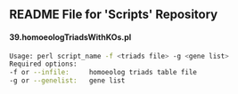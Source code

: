 ## README File for 'Scripts' Repository
#### 39.homoeologTriadsWithKOs.pl
```sh
Usage: perl script_name -f <triads file> -g <gene list>
Required options:
-f or --infile:		homoeolog triads table file
-g or --genelist:	gene list
```
